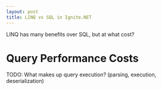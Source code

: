 ```yaml
---
layout: post
title: LINQ vs SQL in Ignite.NET
---
```


LINQ has many benefits over SQL, but at what cost?

# Query Performance Costs

TODO: What makes up query execution?
(parsing, execution, deserialization)